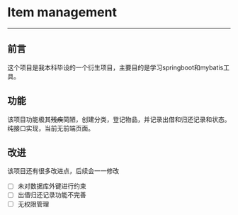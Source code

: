 # Item management

---

## 前言
这个项目是我本科毕设的一个衍生项目，主要目的是学习springboot和mybatis工具。

## 功能
该项目功能极其~~残疾~~简陋，创建分类，登记物品，并记录出借和归还记录和状态。纯接口实现，当前无前端页面。

## 改进
该项目还有很多改进点，后续会一一修改
 - [ ] 未对数据库外键进行约束
 - [ ] 出借归还记录功能不完善
 - [ ] 无权限管理
